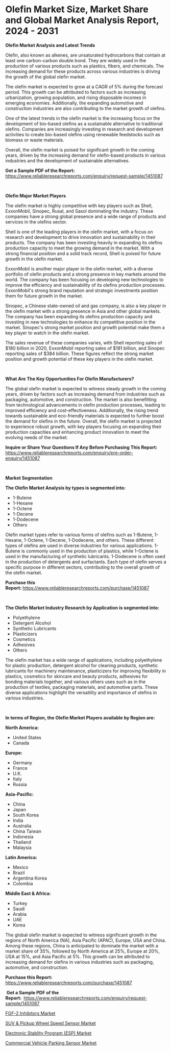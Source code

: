 <p><h1>Olefin Market Size, Market Share and Global Market Analysis Report, 2024 - 2031</h1></p><p><strong>Olefin Market Analysis and Latest Trends</strong></p>
<p><p>Olefin, also known as alkenes, are unsaturated hydrocarbons that contain at least one carbon-carbon double bond. They are widely used in the production of various products such as plastics, fibers, and chemicals. The increasing demand for these products across various industries is driving the growth of the global olefin market.</p><p>The olefin market is expected to grow at a CAGR of 5% during the forecast period. This growth can be attributed to factors such as increasing urbanization, growing population, and rising disposable incomes in emerging economies. Additionally, the expanding automotive and construction industries are also contributing to the market growth of olefins.</p><p>One of the latest trends in the olefin market is the increasing focus on the development of bio-based olefins as a sustainable alternative to traditional olefins. Companies are increasingly investing in research and development activities to create bio-based olefins using renewable feedstocks such as biomass or waste materials.</p><p>Overall, the olefin market is poised for significant growth in the coming years, driven by the increasing demand for olefin-based products in various industries and the development of sustainable alternatives.</p></p>
<p><strong>Get a Sample PDF of the Report:&nbsp;</strong> <a href="https://www.reliableresearchreports.com/enquiry/request-sample/1451087">https://www.reliableresearchreports.com/enquiry/request-sample/1451087</a></p>
<p>&nbsp;</p>
<p><strong>Olefin Major Market Players</strong></p>
<p><p>The olefin market is highly competitive with key players such as Shell, ExxonMobil, Sinopec, Rusal, and Sasol dominating the industry. These companies have a strong global presence and a wide range of products and services in the olefins sector.</p><p>Shell is one of the leading players in the olefin market, with a focus on research and development to drive innovation and sustainability in their products. The company has been investing heavily in expanding its olefins production capacity to meet the growing demand in the market. With a strong financial position and a solid track record, Shell is poised for future growth in the olefin market.</p><p>ExxonMobil is another major player in the olefin market, with a diverse portfolio of olefin products and a strong presence in key markets around the world. The company has been focusing on developing new technologies to improve the efficiency and sustainability of its olefins production processes. ExxonMobil's strong brand reputation and strategic investments position them for future growth in the market.</p><p>Sinopec, a Chinese state-owned oil and gas company, is also a key player in the olefin market with a strong presence in Asia and other global markets. The company has been expanding its olefins production capacity and investing in new technologies to enhance its competitive position in the market. Sinopec's strong market position and growth potential make them a key player to watch in the olefin market.</p><p>The sales revenue of these companies varies, with Shell reporting sales of $180 billion in 2020, ExxonMobil reporting sales of $181 billion, and Sinopec reporting sales of $384 billion. These figures reflect the strong market position and growth potential of these key players in the olefin market.</p></p>
<p>&nbsp;</p>
<p><strong>What Are The Key Opportunities For Olefin Manufacturers?</strong></p>
<p><p>The global olefin market is expected to witness steady growth in the coming years, driven by factors such as increasing demand from industries such as packaging, automotive, and construction. The market is also benefitting from technological advancements in olefin production processes, leading to improved efficiency and cost-effectiveness. Additionally, the rising trend towards sustainable and eco-friendly materials is expected to further boost the demand for olefins in the future. Overall, the olefin market is projected to experience robust growth, with key players focusing on expanding their production capacities and enhancing product innovation to meet the evolving needs of the market.</p></p>
<p><strong>Inquire or Share Your Questions If Any Before Purchasing This Report:</strong> <a href="https://www.reliableresearchreports.com/enquiry/pre-order-enquiry/1451087">https://www.reliableresearchreports.com/enquiry/pre-order-enquiry/1451087</a></p>
<p>&nbsp;</p>
<p><strong>Market Segmentation</strong></p>
<p><strong>The Olefin Market Analysis by types is segmented into:</strong></p>
<p><ul><li>1-Butene</li><li>1-Hexane</li><li>1-Octene</li><li>1-Decene</li><li>1-Dodecene</li><li>Others</li></ul></p>
<p><p>Olefin market types refer to various forms of olefins such as 1-Butene, 1-Hexane, 1-Octene, 1-Decene, 1-Dodecene, and others. These different types of olefins are used in diverse industries for various applications. 1-Butene is commonly used in the production of plastics, while 1-Octene is used in the manufacturing of synthetic lubricants. 1-Dodecene is often used in the production of detergents and surfactants. Each type of olefin serves a specific purpose in different sectors, contributing to the overall growth of the olefin market.</p></p>
<p><strong>Purchase this Report:&nbsp;</strong><a href="https://www.reliableresearchreports.com/purchase/1451087">https://www.reliableresearchreports.com/purchase/1451087</a></p>
<p>&nbsp;</p>
<p><strong>The Olefin Market Industry Research by Application is segmented into:</strong></p>
<p><ul><li>Polyethylene</li><li>Detergent Alcohol</li><li>Synthetic Lubricants</li><li>Plasticizers</li><li>Cosmetics</li><li>Adhesives</li><li>Others</li></ul></p>
<p><p>The olefin market has a wide range of applications, including polyethylene for plastic production, detergent alcohol for cleaning products, synthetic lubricants for machinery maintenance, plasticizers for improving flexibility in plastics, cosmetics for skincare and beauty products, adhesives for bonding materials together, and various others uses such as in the production of textiles, packaging materials, and automotive parts. These diverse applications highlight the versatility and importance of olefins in various industries.</p></p>
<p>&nbsp;</p>
<p><strong>In terms of Region, the Olefin Market Players available by Region are:</strong></p>
<p>
    <p> <strong> North America: </strong>
        <ul>
            <li>United States</li>
            <li>Canada</li>
        </ul>
        </p> 
    <p> <strong> Europe: </strong>
        <ul>
            <li>Germany</li>
            <li>France</li>
            <li>U.K.</li>
            <li>Italy</li>
            <li>Russia</li>
        </ul>
        </p> 
    <p> <strong> Asia-Pacific: </strong>
        <ul>
            <li>China</li>
            <li>Japan</li>
            <li>South Korea</li>
            <li>India</li>
            <li>Australia</li>
            <li>China Taiwan</li>
            <li>Indonesia</li>
            <li>Thailand</li>
            <li>Malaysia</li>
        </ul>
        </p> 
    <p> <strong> Latin America: </strong>
        <ul>
            <li>Mexico</li>
            <li>Brazil</li>
            <li>Argentina Korea</li>
            <li>Colombia</li>
        </ul>
        </p> 
    <p> <strong> Middle East & Africa: </strong>
        <ul>
            <li>Turkey</li>
            <li>Saudi</li>
            <li>Arabia</li>
            <li>UAE</li>
            <li>Korea</li>
        </ul>
    </p>
    </p>
<p><p>The global olefin market is expected to witness significant growth in the regions of North America (NA), Asia Pacific (APAC), Europe, USA and China. Among these regions, China is anticipated to dominate the market with a market share of 35%, followed by North America at 25%, Europe at 20%, USA at 15%, and Asia Pacific at 5%. This growth can be attributed to increasing demand for olefins in various industries such as packaging, automotive, and construction.</p></p>
<p><strong>Purchase this Report: </strong><a href="https://www.reliableresearchreports.com/purchase/1451087">https://www.reliableresearchreports.com/purchase/1451087</a></p>
<p>&nbsp;<strong>Get a Sample PDF of the Report:&nbsp;&nbsp;</strong><a href="https://www.reliableresearchreports.com/enquiry/request-sample/1451087">https://www.reliableresearchreports.com/enquiry/request-sample/1451087</a></p>
<p><strong></strong></p>
<p><p><a href="https://simplistic-meeting-7ee.notion.site/FGF-2-Inhibitors-Market-Furnish-Information-about-Market-Size-Market-Share-Market-Dynamics-and-Pr-686adabc3ca341dcbfc3d12738f05339">FGF-2 Inhibitors Market</a></p><p><a href="https://view.publitas.com/reportprime-1/suv-pickup-wheel-speed-sensor-market-share-market-new-trends-analysis-report-by-type-by-application-by-end-use-by-region-and-segment-forecasts-2023-2030/">SUV & Pickup Wheel Speed Sensor Market</a></p><p><a href="https://view.publitas.com/reportprime-1/electronic-stablity-program-esp-market-size-market-trends-and-growth-outlook-forecasted-for-period-from-2023-to-2030/">Electronic Stablity Program (ESP) Market</a></p><p><a href="https://view.publitas.com/reportprime-1/commercial-vehicle-parking-sensor-market-growth-market-trends-covid-19-impact-and-forecasts-for-period-from-2023-2030/">Commercial Vehicle Parking Sensor Market</a></p></p>